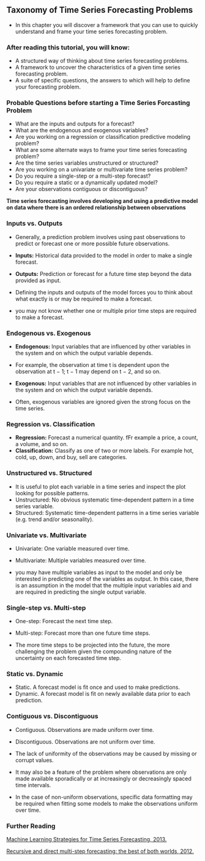 ## Taxonomy of Time Series Forecasting Problems
- In this chapter you will discover a framework that you can use to quickly understand and frame your time series forecasting problem.

### After reading this tutorial, you will know:
- A structured way of thinking about time series forecasting problems.
- A framework to uncover the characteristics of a given time series forecasting problem.
- A suite of specific questions, the answers to which will help to define your forecasting
problem.

### Probable Questions before starting a Time Series Forcasting Problem
- What are the inputs and outputs for a forecast?
- What are the endogenous and exogenous variables?
- Are you working on a regression or classification predictive modeling problem?
- What are some alternate ways to frame your time series forecasting problem?
- Are the time series variables unstructured or structured?
- Are you working on a univariate or multivariate time series problem?
- Do you require a single-step or a multi-step forecast?
- Do you require a static or a dynamically updated model?
- Are your observations contiguous or discontiguous?

**Time series forecasting involves developing and using a predictive model on data where there is
an ordered relationship between observations**

### Inputs vs. Outputs
- Generally, a prediction problem involves using past observations to predict or forecast one or
more possible future observations.

- **Inputs:** Historical data provided to the model in order to make a single forecast.
- **Outputs:** Prediction or forecast for a future time step beyond the data provided as input.

- Defining the inputs and outputs of the model forces you to think
about what exactly is or may be required to make a forecast.
- you may not know whether one or multiple prior
time steps are required to make a forecast.

### Endogenous vs. Exogenous
- **Endogenous:** Input variables that are influenced by other variables in the system and
on which the output variable depends.
 - For example, the observation at time t is dependent
upon the observation at t − 1; t − 1 may depend on t − 2, and so on.
- **Exogenous:** Input variables that are not influenced by other variables in the system and
on which the output variable depends.

- Often, exogenous variables are ignored given the strong focus on the time series.

### Regression vs. Classification
- **Regression:** Forecast a numerical quantity. fFr example a price, a count, a volume, and so on.
- **Classification:** Classify as one of two or more labels. For example
hot, cold, up, down, and buy, sell are categories.

### Unstructured vs. Structured
- It is useful to plot each variable in a time series and inspect the plot looking for possible
patterns.
- Unstructured: No obvious systematic time-dependent pattern in a time series variable.
- Structured: Systematic time-dependent patterns in a time series variable (e.g. trend
and/or seasonality).

### Univariate vs. Multivariate
- Univariate: One variable measured over time.
- Multivariate: Multiple variables measured over time.

- you may have multiple variables as input to the model and only be
interested in predicting one of the variables as output. In this case, there is an assumption in
the model that the multiple input variables aid and are required in predicting the single output
variable.

### Single-step vs. Multi-step
- One-step: Forecast the next time step.
- Multi-step: Forecast more than one future time steps.

- The more time steps to be projected into the future, the more
challenging the problem given the compounding nature of the uncertainty on each forecasted
time step.

### Static vs. Dynamic
- Static. A forecast model is fit once and used to make predictions.
- Dynamic. A forecast model is fit on newly available data prior to each prediction.

### Contiguous vs. Discontiguous
- Contiguous. Observations are made uniform over time.
- Discontiguous. Observations are not uniform over time.

- The lack of uniformity of the observations may be caused by missing
or corrupt values.
- It may also be a feature of the problem where observations are only made
available sporadically or at increasingly or decreasingly spaced time intervals.
- In the case of
non-uniform observations, specific data formatting may be required when fitting some models
to make the observations uniform over time.

### Further Reading

[Machine Learning Strategies for Time Series Forecasting, 2013.](http://link.springer.com/chapter/10.1007%2F978-3-642-36318-4_3)

[Recursive and direct multi-step forecasting: the best of both worlds, 2012.](https://econpapers.repec.org/paper/mshebswps/2012-19.htm)



